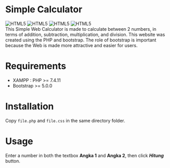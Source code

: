 # **Simple Calculator**
<img alt="HTML5" src="https://img.shields.io/badge/HTML5-E34F26?style=for-the-badge&logo=html5&logoColor=white"/> <img alt="HTML5" src="https://img.shields.io/badge/CSS3-1572B6?style=for-the-badge&logo=css3&logoColor=white"/> <img alt="HTML5" src="https://img.shields.io/badge/PHP-777BB4?style=for-the-badge&logo=php&logoColor=white"/> <img alt="HTML5" src="https://img.shields.io/badge/Bootstrap-563D7C?style=for-the-badge&logo=bootstrap&logoColor=white"/><br>
This Simple Web Calculator is made to calculate between 2 numbers, in terms of addition, subtraction, multiplication, and division. This website was created using the PHP and bootstrap. The role of bootstrap is important because the Web is made more attractive and easier for users.

# Requirements
- XAMPP : PHP >= 7.4.11
- Bootstrap >= 5.0.0
# Installation
Copy `file.php` and `file.css` in the same directory folder.
# Usage
Enter a number in both the textbox **Angka 1** and **Angka 2**, then click ***Hitung*** button.
